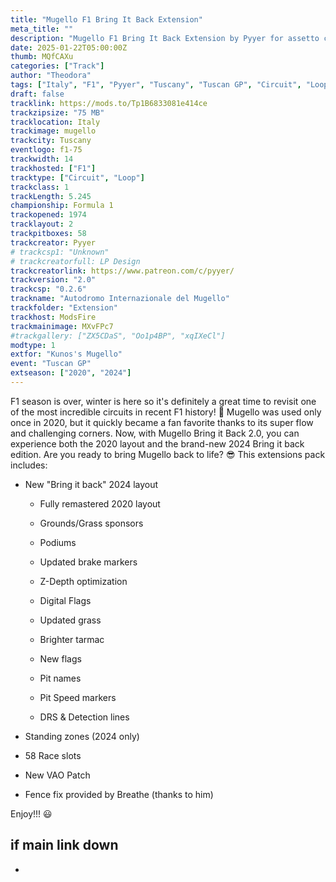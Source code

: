 ```yaml
---
title: "Mugello F1 Bring It Back Extension"
meta_title: ""
description: "Mugello F1 Bring It Back Extension by Pyyer for assetto corsa"
date: 2025-01-22T05:00:00Z
thumb: MQfCAXu
categories: ["Track"]
author: "Theodora"
tags: ["Italy", "F1", "Pyyer", "Tuscany", "Tuscan GP", "Circuit", "Loop"]
draft: false
tracklink: https://mods.to/Tp1B6833081e414ce
trackzipsize: "75 MB"
tracklocation: Italy
trackimage: mugello
trackcity: Tuscany
eventlogo: f1-75
trackwidth: 14
trackhosted: ["F1"]
tracktype: ["Circuit", "Loop"]
trackclass: 1 
trackLength: 5.245
championship: Formula 1
trackopened: 1974
tracklayout: 2
trackpitboxes: 58
trackcreator: Pyyer
# trackcsp1: "Unknown"
# trackcreatorfull: LP Design
trackcreatorlink: https://www.patreon.com/c/pyyer/
trackversion: "2.0"
trackcsp: "0.2.6"
trackname: "Autodromo Internazionale del Mugello"
trackfolder: "Extension"
trackhost: ModsFire
trackmainimage: MXvFPc7
#trackgallery: ["ZX5CDaS", "Oo1p4BP", "xqIXeCl"]
modtype: 1
extfor: "Kunos's Mugello"
event: "Tuscan GP"
extseason: ["2020", "2024"]
---
```


F1 season is over, winter is here so it's definitely a great time to revisit one of the most incredible circuits in recent F1 history! 🥳️
Mugello was used only once in 2020, but it quickly became a fan favorite thanks to its super flow and challenging corners.
Now, with Mugello Bring it Back 2.0, you can experience both the 2020 layout and the brand-new 2024 Bring it back edition.
Are you ready to bring Mugello back to life? 😎
This extensions pack includes:

- New "Bring it back" 2024 layout

	- Fully remastered 2020 layout

	- Grounds/Grass sponsors

	- Podiums

	- Updated brake markers

	- Z-Depth optimization

	- Digital Flags

	- Updated grass

	- Brighter tarmac

	- New flags

	- Pit names

	- Pit Speed markers

	- DRS & Detection lines

- Standing zones (2024 only)

- 58 Race slots

- New VAO Patch

- Fence fix provided by Breathe (thanks to him)

Enjoy!!! 😃

## if main link down

- 